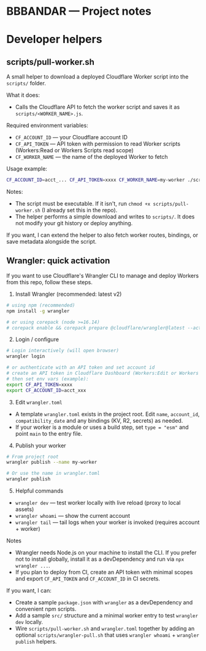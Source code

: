 # BBBANDAR — Project notes

Developer helpers
=================

scripts/pull-worker.sh
----------------------

A small helper to download a deployed Cloudflare Worker script into the `scripts/` folder.

What it does:
- Calls the Cloudflare API to fetch the worker script and saves it as `scripts/<WORKER_NAME>.js`.

Required environment variables:
- `CF_ACCOUNT_ID` — your Cloudflare account ID
- `CF_API_TOKEN` — API token with permission to read Worker scripts (Workers:Read or Workers Scripts read scope)
- `CF_WORKER_NAME` — the name of the deployed Worker to fetch

Usage example:

```bash
CF_ACCOUNT_ID=acct_... CF_API_TOKEN=xxxx CF_WORKER_NAME=my-worker ./scripts/pull-worker.sh
```

Notes:
- The script must be executable. If it isn't, run `chmod +x scripts/pull-worker.sh` (I already set this in the repo).
- The helper performs a simple download and writes to `scripts/`. It does not modify your git history or deploy anything.

If you want, I can extend the helper to also fetch worker routes, bindings, or save metadata alongside the script.

Wrangler: quick activation
--------------------------

If you want to use Cloudflare's Wrangler CLI to manage and deploy Workers from this repo, follow these steps.

1) Install Wrangler (recommended: latest v2)

```bash
# using npm (recommended)
npm install -g wrangler

# or using corepack (node >=16.14)
# corepack enable && corepack prepare @cloudflare/wrangler@latest --activate
```

2) Login / configure

```bash
# Login interactively (will open browser)
wrangler login

# or authenticate with an API token and set account id
# create an API token in Cloudflare Dashboard (Workers:Edit or Workers Scripts write/read)
# then set env vars (example):
export CF_API_TOKEN=xxxx
export CF_ACCOUNT_ID=acct_xxx
```

3) Edit `wrangler.toml`

- A template `wrangler.toml` exists in the project root. Edit `name`, `account_id`, `compatibility_date` and any bindings (KV, R2, secrets) as needed.
- If your worker is a module or uses a build step, set `type = "esm"` and point `main` to the entry file.

4) Publish your worker

```bash
# From project root
wrangler publish --name my-worker

# Or use the name in wrangler.toml
wrangler publish
```

5) Helpful commands

- `wrangler dev` — test worker locally with live reload (proxy to local assets)
- `wrangler whoami` — show the current account
- `wrangler tail` — tail logs when your worker is invoked (requires account + worker)

Notes
- Wrangler needs Node.js on your machine to install the CLI. If you prefer not to install globally, install it as a devDependency and run via `npx wrangler ...`.
- If you plan to deploy from CI, create an API token with minimal scopes and export `CF_API_TOKEN` and `CF_ACCOUNT_ID` in CI secrets.

If you want, I can:
- Create a sample `package.json` with `wrangler` as a devDependency and convenient npm scripts.
- Add a sample `src/` structure and a minimal worker entry to test `wrangler dev` locally.
- Wire `scripts/pull-worker.sh` and `wrangler.toml` together by adding an optional `scripts/wrangler-pull.sh` that uses `wrangler whoami` + `wrangler publish` helpers.
